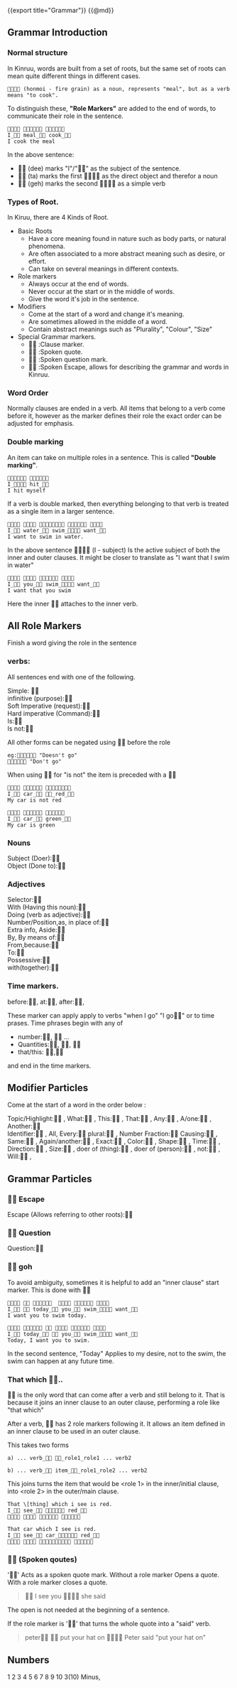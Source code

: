 {{export title="Grammar"}}
{{@md}}

Grammar Introduction
------------

### Normal structure

In Kinruu, words are built from a set of roots, but the same set of roots can mean quite different things in different cases.

	 (honmoi - fire grain) as a noun, represents "meal", but as a verb means "to cook".

To distinguish these, **"Role Markers"** are added to the end of words, to communicate their role in the sentence.

	  
	I_ meal_ cook_
	I cook the meal

In the above sentence:

*  (dee) marks "I"/"" as the subject of the sentence.
*  (ta) marks the first  as the direct object and therefor a noun
*  (geh) marks the second  as a simple verb

### Types of Root.

In Kiruu, there are 4 Kinds of Root.
* Basic Roots
	* Have a core meaning found in nature such as body parts, or natural phenomena.
	* Are often associated to a more abstract meaning such as desire, or effort.
	* Can take on several meanings in different contexts.
* Role markers
	* Always occur at the end of words.
	* Never occur at the start or in the middle of words.
	* Give the word it's job in the sentence.
* Modifiers
	* Come at the start of a word and change it's meaning.
	* Are sometimes allowed in the middle of a word.
	* Contain abstract meanings such as "Plurality", "Colour", "Size"
* Special Grammar markers.
	*  :Clause marker.
	*  :Spoken quote.
	*  :Spoken question mark.
	*  :Spoken Escape, allows for describing the grammar and words in Kinruu.

### Word Order

Normally clauses are ended in a verb. All items that belong to a verb come before it, however as the marker defines their role the exact order can be adjusted for emphasis.

### Double marking

An item can take on multiple roles in a sentence. This is called **"Double marking"**.

	 
	I_ hit_
	I hit myself

If a verb is double marked, then everything belonging to that verb is treated as a single item in a larger sentence.

	    
	I_ water_ swim_ want_
	I want to swim in water.

In the above sentence  (I - subject) Is the active subject of both the inner and outer clauses.  It might be closer to translate as "I want that I swim in water"

	   
	I_ you_ swim_ want_
	I want that you swim

Here the inner  attaches to the inner verb.


All Role Markers
-------------

Finish a word giving the role in the sentence

### verbs:

All sentences end with one of the following.

Simple:     
infinitive (purpose):    
Soft Imperative (request):    
Hard imperative (Command):    
Is:    
Is not:

All other forms can be negated using  before the role

	eg: "Doesn't go"    
	 "Don't go"    

When using  for "is not" the item is preceded with a 

	      
	I_ car_ _red_    
	My car is not red    

	      
	I_ car_ green_
	My car is green

### Nouns

Subject (Doer):    
Object (Done to):    

### Adjectives
Selector:    
With (Having this noun):    
Doing (verb as adjective):    
Number/Position,as, in place of:    
Extra info, Aside:    
By, By means of:    
From,because:    
To:    
Possessive:    
with(together):    

### Time markers.

before:,
at:,
after:,

These marker can apply apply to verbs "when I go" "I go" or to time prases.
Time phrases begin with any of

* number:,  ...
* Quantities:, , 
* that/this: ,

and end in the time markers.



Modifier Particles
-----------
Come at the start of a word in the order below :

Topic/Highlight: ,
What: ,
This: ,
That: ,
Any: ,
A/one: ,
Another:    
Identifier: ,
All, Every:
plural: ,
Number Fraction:
Causing: ,
Same: ,
Again/another: ,
Exact: ,
Color: ,
Shape: ,
Time: ,
Direction: ,
Size: ,
doer of (thing): ,
doer of (person): ,
not: ,
Will: ,

Grammar Particles
-----------

###  Escape
Escape (Allows referring to other roots):    

###  Question


Question:    


###  goh

To avoid ambiguity, sometimes it is helpful to add an "inner clause" start marker. This is done with 

 	          
	I_  today_ you_ swim_ want_    
	I want you to swim today.

	         
	I_ today_  you_ swim_ want_    
	Today, I want you to swim.

In the second sentence, "Today" Applies to my desire, not to the swim, the swim can happen at any future time.

### That which ..

 is the only word that can come after a verb and still belong to it. That is because it joins an inner clause to an outer clause, performing a role like "that which"

After a verb,  has 2 role markers following it. It allows an item defined in an inner clause to be used in an outer clause.

This takes two forms

	a) ... verb_ _role1_role1 ... verb2    

	b) ... verb_ item__role1_role2 ... verb2

This joins turns the item that would be \<role 1> in the inner/initial clause, into \<role 2> in the outer/main clause.

	That \[thing] which i see is red.    
	I_ see_  red_    
	   

	That car which I see is red.
	I_ see_ car_ red_
	   


###  (Spoken qoutes)
'' Acts as a spoken quote mark. Without a role marker Opens a quote. With a role marker closes a quote.

>  I see you  she said

The open is not needed at the beginning of a sentence.

If the role marker is '' that turns the whole quote into a "said" verb.
> peter  put your hat on 
> Peter said "put your hat on"


Numbers
---------
1 2 3 4 5 6 7 8 9
10
3(10)
Minus,

